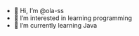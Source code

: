 - 👋 Hi, I’m @ola-ss
- 👀 I’m interested in learning programming 
- 🌱 I’m currently learning Java 


<!---
ola-ss/ola-ss is a ✨ special ✨ repository because its `README.md` (this file) appears on your GitHub profile.
You can click the Preview link to take a look at your changes.
--->
